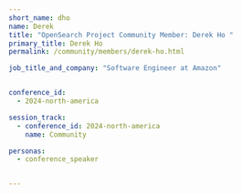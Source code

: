 ```yaml
---
short_name: dho
name: Derek
title: "OpenSearch Project Community Member: Derek Ho "
primary_title: Derek Ho
permalink: /community/members/derek-ho.html

job_title_and_company: "Software Engineer at Amazon"


conference_id:
  - 2024-north-america

session_track:
  - conference_id: 2024-north-america
    name: Community

personas:
  - conference_speaker


---
```

